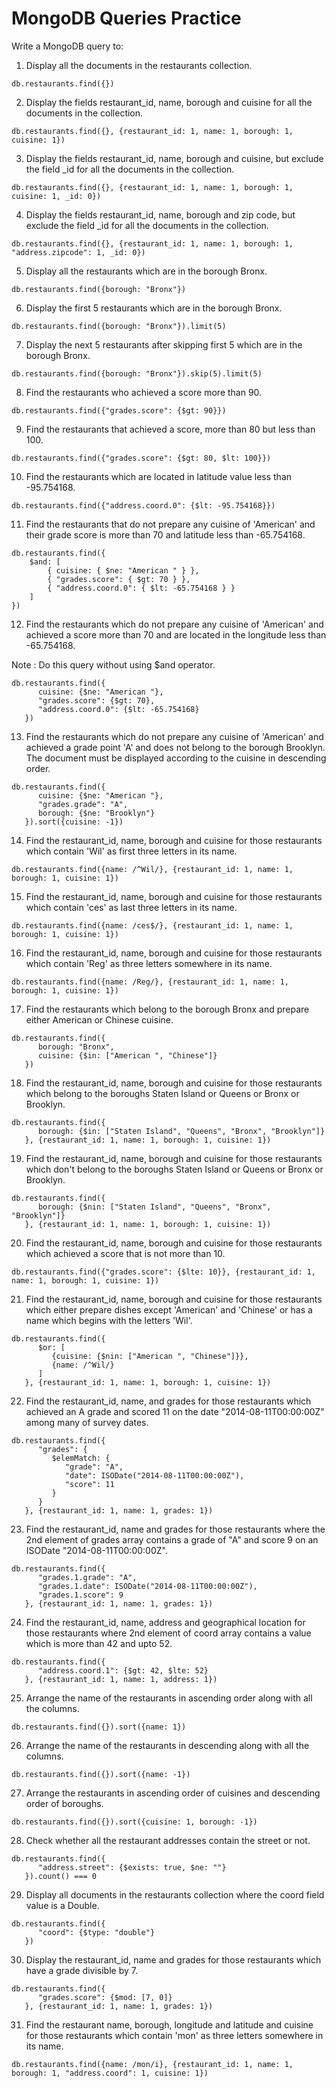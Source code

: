# MongoDB Queries Practice

Write a MongoDB query to:

1. Display all the documents in the restaurants collection.
```
db.restaurants.find({})
```

2. Display the fields restaurant_id, name, borough and cuisine for all the documents in the collection.
```
db.restaurants.find({}, {restaurant_id: 1, name: 1, borough: 1, cuisine: 1})
```

3. Display the fields restaurant_id, name, borough and cuisine, but exclude the field _id for all the documents in the collection.
```
db.restaurants.find({}, {restaurant_id: 1, name: 1, borough: 1, cuisine: 1, _id: 0})
``` 

4. Display the fields restaurant_id, name, borough and zip code, but exclude the field _id for all the documents in the collection.
```
db.restaurants.find({}, {restaurant_id: 1, name: 1, borough: 1, "address.zipcode": 1, _id: 0})
``` 

5. Display all the restaurants which are in the borough Bronx.
```
db.restaurants.find({borough: "Bronx"})
```

6. Display the first 5 restaurants which are in the borough Bronx.
```
db.restaurants.find({borough: "Bronx"}).limit(5)
```

7. Display the next 5 restaurants after skipping first 5 which are in the borough Bronx.
```
db.restaurants.find({borough: "Bronx"}).skip(5).limit(5)
``` 

8. Find the restaurants who achieved a score more than 90.
```
db.restaurants.find({"grades.score": {$gt: 90}})
```

9. Find the restaurants that achieved a score, more than 80 but less than 100.
```
db.restaurants.find({"grades.score": {$gt: 80, $lt: 100}})
```

10. Find the restaurants which are located in latitude value less than -95.754168.
```
db.restaurants.find({"address.coord.0": {$lt: -95.754168}})
```

11. Find the restaurants that do not prepare any cuisine of 'American' and their grade score is more than 70 and latitude less than -65.754168.
```
db.restaurants.find({
    $and: [
        { cuisine: { $ne: "American " } },
        { "grades.score": { $gt: 70 } },
        { "address.coord.0": { $lt: -65.754168 } }
    ]
})
```

12. Find the restaurants which do not prepare any cuisine of 'American' and achieved a score more than 70 and are located in the longitude less than -65.754168.

Note : Do this query without using $and operator. 
```
db.restaurants.find({
      cuisine: {$ne: "American "},
      "grades.score": {$gt: 70},
      "address.coord.0": {$lt: -65.754168}
   })
```

13. Find the restaurants which do not prepare any cuisine of 'American' and achieved a grade point 'A' and does not belong to the borough Brooklyn. The document must be displayed according to the cuisine in descending order.
```
db.restaurants.find({
      cuisine: {$ne: "American "},
      "grades.grade": "A",
      borough: {$ne: "Brooklyn"}
   }).sort({cuisine: -1})
```

14. Find the restaurant_id, name, borough and cuisine for those restaurants which contain 'Wil' as first three letters in its name.
```
db.restaurants.find({name: /^Wil/}, {restaurant_id: 1, name: 1, borough: 1, cuisine: 1})
```

15. Find the restaurant_id, name, borough and cuisine for those restaurants which contain 'ces' as last three letters in its name. 
```
db.restaurants.find({name: /ces$/}, {restaurant_id: 1, name: 1, borough: 1, cuisine: 1})
```

16. Find the restaurant_id, name, borough and cuisine for those restaurants which contain 'Reg' as three letters somewhere in its name.
```
db.restaurants.find({name: /Reg/}, {restaurant_id: 1, name: 1, borough: 1, cuisine: 1})
```

17. Find the restaurants which belong to the borough Bronx and prepare either American or Chinese cuisine.
```
db.restaurants.find({
      borough: "Bronx",
      cuisine: {$in: ["American ", "Chinese"]}
   })
``` 

18. Find the restaurant_id, name, borough and cuisine for those restaurants which belong to the boroughs Staten Island or Queens or Bronx or Brooklyn.
```
db.restaurants.find({
      borough: {$in: ["Staten Island", "Queens", "Bronx", "Brooklyn"]}
   }, {restaurant_id: 1, name: 1, borough: 1, cuisine: 1})
```

19. Find the restaurant_id, name, borough and cuisine for those restaurants which don't belong to the boroughs Staten Island or Queens or Bronx or Brooklyn.
```
db.restaurants.find({
      borough: {$nin: ["Staten Island", "Queens", "Bronx", "Brooklyn"]}
   }, {restaurant_id: 1, name: 1, borough: 1, cuisine: 1})
```

20. Find the restaurant_id, name, borough and cuisine for those restaurants which achieved a score that is not more than 10.
```
db.restaurants.find({"grades.score": {$lte: 10}}, {restaurant_id: 1, name: 1, borough: 1, cuisine: 1})
```

21. Find the restaurant_id, name, borough and cuisine for those restaurants which either prepare dishes except 'American' and 'Chinese' or has a name which begins with the letters 'Wil'.
```
db.restaurants.find({
      $or: [
         {cuisine: {$nin: ["American ", "Chinese"]}},
         {name: /^Wil/}
      ]
   }, {restaurant_id: 1, name: 1, borough: 1, cuisine: 1})
```

22. Find the restaurant_id, name, and grades for those restaurants which achieved an A grade and scored 11 on the date "2014-08-11T00:00:00Z" among many of survey dates.
```
db.restaurants.find({
      "grades": {
         $elemMatch: {
            "grade": "A",
            "date": ISODate("2014-08-11T00:00:00Z"),
            "score": 11
         }
      }
   }, {restaurant_id: 1, name: 1, grades: 1})
```

23. Find the restaurant_id, name and grades for those restaurants where the 2nd element of grades array contains a grade of "A" and score 9 on an ISODate "2014-08-11T00:00:00Z".
```
db.restaurants.find({
      "grades.1.grade": "A",
      "grades.1.date": ISODate("2014-08-11T00:00:00Z"),
      "grades.1.score": 9
   }, {restaurant_id: 1, name: 1, grades: 1})
```

24. Find the restaurant_id, name, address and geographical location for those restaurants where 2nd element of coord array contains a value which is more than 42 and upto 52.
```
db.restaurants.find({
      "address.coord.1": {$gt: 42, $lte: 52}
   }, {restaurant_id: 1, name: 1, address: 1})
```

25. Arrange the name of the restaurants in ascending order along with all the columns.
```
db.restaurants.find({}).sort({name: 1})
```

26. Arrange the name of the restaurants in descending along with all the columns.
```
db.restaurants.find({}).sort({name: -1})
```

27. Arrange the restaurants in ascending order of cuisines and descending order of boroughs.
```
db.restaurants.find({}).sort({cuisine: 1, borough: -1})
```

28. Check whether all the restaurant addresses contain the street or not.
```
db.restaurants.find({
      "address.street": {$exists: true, $ne: ""}
   }).count() === 0
```

29. Display all documents in the restaurants collection where the coord field value is a Double.
```
db.restaurants.find({
      "coord": {$type: "double"}
   })
```

30. Display the restaurant_id, name and grades for those restaurants which have a grade divisible by 7.
```
db.restaurants.find({
      "grades.score": {$mod: [7, 0]}
   }, {restaurant_id: 1, name: 1, grades: 1})
```

31. Find the restaurant name, borough, longitude and latitude and cuisine for those restaurants which contain 'mon' as three letters somewhere in its name.
```
db.restaurants.find({name: /mon/i}, {restaurant_id: 1, name: 1, borough: 1, "address.coord": 1, cuisine: 1})
```
